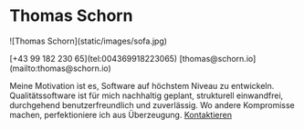 # Thomas Schorn

<p class="panorama-image">
  ![Thomas Schorn](static/images/sofa.jpg)
</p>


<p id="contact-thumb">
  [+43 99 182 230 65](tel:004369918223065)  
  [thomas@schorn.io](mailto:thomas@schorn.io)
</p>

Meine Motivation ist es, Software auf höchstem Niveau zu entwickeln. Qualitätssoftware ist für mich nachhaltig geplant, strukturell einwandfrei, durchgehend benutzerfreundlich und zuverlässig. Wo andere Kompromisse machen, perfektioniere ich aus Überzeugung. [Kontaktieren](../contact)
